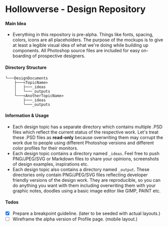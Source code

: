 # Hollowverse - Design Repository

#### Main Idea
- Everything in this repository is pre-alpha. Things like fonts, spacing, colors, icons are all placeholders. The purpose of the mockups is to give at least a legible visual idea of what we're doing while building up components. All Photoshop source files are included for easy on-boarding of prospective designers.

#### Directory Structure
```
└───DesignDocuments
    ├───<TopicName>
    │   ├───_ideas
    │   └───_outputs
    └───<AnotherTopicName>
        ├───_ideas
        └───_outputs
```

#### Information & Usage

- Each design topic has a separate directory which contains multiple .PSD files which reflect the current status of the respective work. Let's treat these .PSD files as **read-only** because overwriting them may corrupt the work due to people using different Photoshop versions and different color profiles for their monitors.
- Each design topic contains a directory named `_ideas`. Feel free to push PNG/JPEG/SVG or Markdown files to share your opinions, screenshots of design examples, inspirations etc.
- Each design topic also contains a directory named `_output`. These directories only contain PNG/JPEG/SVG files reflecting developer friendly versions of the design work. They are reproducible, so you can do anything you want with them including overwriting them with your graphic notes, doodles using a basic image editor like GIMP, PAINT etc.


#### Todos
- [x] Prepare a breakpoint guideline. (later to be seeded with actual layouts.)
- [ ] Wireframe the alpha version of Profile page. (mobile layout.)
